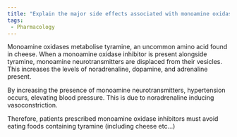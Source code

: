 ```yaml
---
title: "Explain the major side effects associated with monoamine oxidase inhibitors (MAOIs) and the potential risks of combining them with certain foods."
tags:
 - Pharmacology
---
```

Monoamine oxidases metabolise tyramine, an uncommon amino acid found in cheese. When a monoamine oxidase inhibitor is present alongside tyramine, monoamine neurotransmitters are displaced from their vesicles. This increases the levels of noradrenaline, dopamine, and adrenaline present. 

By increasing the presence of monoamine neurotransmitters, hypertension occurs, elevating blood pressure. This is due to noradrenaline inducing vasoconstriction. 

Therefore, patients prescribed monoamine oxidase inhibitors must avoid eating foods containing tyramine (including cheese etc…)

